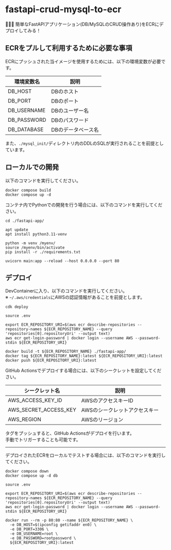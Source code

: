 # fastapi-crud-mysql-to-ecr

🎑🎑🎑 簡単なFastAPIアプリケーション(DB/MySQLのCRUD操作あり)をECRにデプロイしてみる！  

## ECRをプルして利用するために必要な事項

ECRにプッシュされた当イメージを使用するためには、以下の環境変数が必要です。  

| 環境変数名 | 説明 |
| --- | --- |
| DB_HOST | DBのホスト |
| DB_PORT | DBのポート |
| DB_USERNAME | DBのユーザー名 |
| DB_PASSWORD | DBのパスワード |
| DB_DATABASE | DBのデータベース名 |

また、`./mysql_init/`ディレクトリ内のDDLのSQLが実行されることを前提としています。  

## ローカルでの開発

以下のコマンドを実行してください。  

```shell
docker compose build
docker compose up -d
```

コンテナ内でPythonでの開発を行う場合には、以下のコマンドを実行してください。  

```shell
cd ./fastapi-app/

apt update
apt install python3.11-venv

python -m venv /myenv/
source /myenv/bin/activate
pip install -r ./requirements.txt

uvicorn main:app --reload --host 0.0.0.0 --port 80
```

## デプロイ

DevContainerに入り、以下のコマンドを実行してください。  
※ `~/.aws/credentials`にAWSの認証情報があることを前提とします。  

```shell
cdk deploy

source .env

export ECR_REPOSITORY_URI=$(aws ecr describe-repositories --repository-names ${ECR_REPOSITORY_NAME} --query 'repositories[0].repositoryUri' --output text)
aws ecr get-login-password | docker login --username AWS --password-stdin ${ECR_REPOSITORY_URI}

docker build -t ${ECR_REPOSITORY_NAME} ./fastapi-app/
docker tag ${ECR_REPOSITORY_NAME}:latest ${ECR_REPOSITORY_URI}:latest
docker push ${ECR_REPOSITORY_URI}:latest
```

GitHub Actionsでデプロイする場合には、以下のシークレットを設定してください。  

| シークレット名 | 説明 |
| --- | --- |
| AWS_ACCESS_KEY_ID | AWSのアクセスキーID |
| AWS_SECRET_ACCESS_KEY | AWSのシークレットアクセスキー |
| AWS_REGION | AWSのリージョン |

タグをプッシュすると、GitHub Actionsがデプロイを行います。  
手動でトリガーすることも可能です。  

---

デプロイされたECRをローカルでテストする場合には、以下のコマンドを実行してください。  

```shell
docker compose down
docker compose up -d db

source .env

export ECR_REPOSITORY_URI=$(aws ecr describe-repositories --repository-names ${ECR_REPOSITORY_NAME} --query 'repositories[0].repositoryUri' --output text)
aws ecr get-login-password | docker login --username AWS --password-stdin ${ECR_REPOSITORY_URI}

docker run --rm -p 80:80 --name ${ECR_REPOSITORY_NAME} \
  -e DB_HOST=$(ipconfig getifaddr en0) \
  -e DB_PORT=3306 \
  -e DB_USERNAME=root \
  -e DB_PASSWORD=rootpassword \
  ${ECR_REPOSITORY_URI}:latest
```
